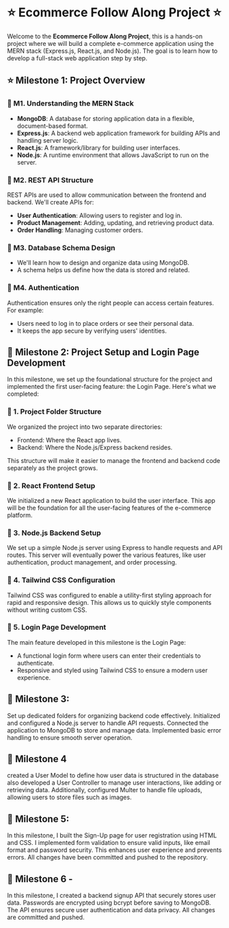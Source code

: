 # ⭐ Ecommerce Follow Along Project ⭐

Welcome to the **Ecommerce Follow Along Project**, this is a hands-on project where we will build a complete e-commerce application using the MERN stack (Express.js, React.js, and Node.js). The goal is to learn how to develop a full-stack web application step by step.

## ⭐ Milestone 1: Project Overview

### 🌟 M1. Understanding the MERN Stack
- **MongoDB**: A database for storing application data in a flexible, document-based format.
- **Express.js**: A backend web application framework for building APIs and handling server logic.
- **React.js**: A framework/library for building user interfaces.
- **Node.js**: A runtime environment that allows JavaScript to run on the server.

### 🌟 M2. REST API Structure
REST APIs are used to allow communication between the frontend and backend. We'll create APIs for:
- **User Authentication**: Allowing users to register and log in.
- **Product Management**: Adding, updating, and retrieving product data.
- **Order Handling**: Managing customer orders.

### 🌟 M3. Database Schema Design
- We'll learn how to design and organize data using MongoDB.
- A schema helps us define how the data is stored and related.

### 🌟 M4. Authentication
Authentication ensures only the right people can access certain features. For example:
- Users need to log in to place orders or see their personal data.
- It keeps the app secure by verifying users' identities.

## 🌟 Milestone 2: Project Setup and Login Page Development

In this milestone, we set up the foundational structure for the project and implemented the first user-facing feature: the Login Page. Here's what we completed:

### 🌟 1. Project Folder Structure
We organized the project into two separate directories:
- Frontend: Where the React app lives.
- Backend: Where the Node.js/Express backend resides.

This structure will make it easier to manage the frontend and backend code separately as the project grows.

### 🌟 2. React Frontend Setup
We initialized a new React application to build the user interface. This app will be the foundation for all the user-facing features of the e-commerce platform.

### 🌟 3. Node.js Backend Setup
We set up a simple Node.js server using Express to handle requests and API routes. This server will eventually power the various features, like user authentication, product management, and order processing.

### 🌟 4. Tailwind CSS Configuration
Tailwind CSS was configured to enable a utility-first styling approach for rapid and responsive design. This allows us to quickly style components without writing custom CSS.

### 🌟 5. Login Page Development
The main feature developed in this milestone is the Login Page:
- A functional login form where users can enter their credentials to authenticate.
- Responsive and styled using Tailwind CSS to ensure a modern user experience.

## 🌟 Milestone 3:

Set up dedicated folders for organizing backend code effectively. Initialized and configured a Node.js server to handle API requests. Connected the application to MongoDB to store and manage data. Implemented basic error handling to ensure smooth server operation.

## 🌟  Milestone 4

created a User Model to define how user data is structured in the database also developed a User Controller to manage user interactions, like adding or retrieving data. Additionally, configured Multer to handle file uploads, allowing users to store files such as images.

## 🌟  Milestone 5: 
In this milestone, I built the Sign-Up page for user registration using HTML and CSS. I implemented form validation to ensure valid inputs, like email format and password security. This enhances user experience and prevents errors. All changes have been committed and pushed to the repository.  

## 🌟 Milestone 6 - 
In this milestone, I created a backend signup API that securely stores user data. Passwords are encrypted using bcrypt before saving to MongoDB. The API ensures secure user authentication and data privacy. All changes are committed and pushed.
